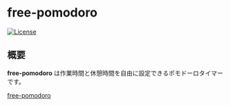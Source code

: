 # free-pomodoro

[![License](https://img.shields.io/badge/license-MIT-blue.svg)](https://opensource.org/licenses/MIT)

## 概要

**free-pomodoro** は作業時間と休憩時間を自由に設定できるポモドーロタイマーです。

[free-pomodoro](https://free-pomodoro.web.app)
